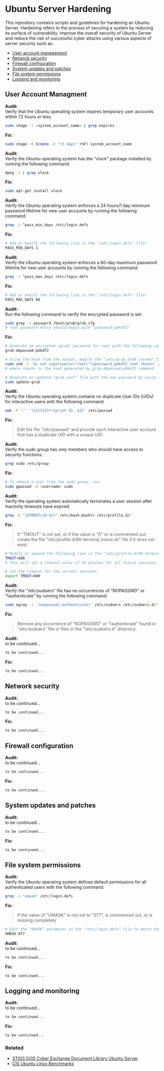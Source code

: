 # Ubuntu Server Hardening

This repository contains scripts and guidelines for hardening an Ubuntu Server. Hardening refers to the process of securing a system by reducing its surface of vulnerability. Improve the overall security of Ubuntu Server and reduce the risk of successful cyber attacks using various aspects of server security such as:

* [User account management](#user-account-managment)
* [Network security](#network-security)
* [Firewall configuration](#firewall-configuration)
* [System updates and patches](#system-updates-and-patches)
* [File system permissions](#file-system-permissions)
* [Logging and monitoring](#logging-and-monitoring)

## User Account Managment

**Audit:**  
Verify that the Ubuntu operating system expires temporary user accounts within 72 hours or less.

```bash
sudo chage -l <system_account_name> | grep expires
```

**Fix:**
```bash
sudo chage -E $(date -d "+3 days" +%F) system_account_name
```

**Audit:**  
Verify the Ubuntu operating system has the "vlock" package installed by running the following command:

```bash
dpkg -l | grep vlock
```

**Fix:**
```bash
sudo apt-get install vlock
```

**Audit:**  
Verify the Ubuntu operating system enforces a 24 hours/1 day minimum password lifetime for new user accounts by running the following command:

```bash
grep -i ^pass_min_days /etc/login.defs
```

**Fix:**
```bash
# Add or modify the following line in the "/etc/login.defs" file:
PASS_MIN_DAYS 1
```

**Audit:**  
Verify the Ubuntu operating system enforces a 60-day maximum password lifetime for new user accounts by running the following command:

```bash
grep -i ^pass_max_days /etc/login.defs
```

**Fix:**
```bash
# Add or modify the following line in the "/etc/login.defs" file:
PASS_MAX_DAYS 60
```

**Audit:**  
Run the following command to verify the encrypted password is set:

```bash
sudo grep -i password /boot/grub/grub.cfg
# root password entry should begin with "password_pbkdf2"
```

**Fix:**
```bash
# Generate an encrypted (grub) password for root with the following command:
grub-mkpasswd-pbkdf2

# Using the hash from the output, modify the "/etc/grub.d/40_custom" file with the following command to add a boot password:
sudo sed -i '$i set superusers=\"root\"\npassword_pbkdf2 root <hash>' /etc/grub.d/40_custom
# where <hash> is the hash generated by grub-mkpasswd-pbkdf2 command

# Generate an updated "grub.conf" file with the new password by using the following command:
sudo update-grub
```

**Audit:**  
Verify the Ubuntu operating system contains no duplicate User IDs (UIDs) for interactive users with the following command:

```bash
awk -F ":" 'list[$3]++{print $1, $3}' /etc/passwd
```

**Fix:**  
> Edit the file "/etc/passwd" and provide each interactive user account that has a duplicate UID with a unique UID.

**Audit:**  
Verify the sudo group has only members who should have access to security functions.

```bash
grep sudo /etc/group
```

**Fix:**  
```bash
# To remove a user from the sudo group, run:
sudo gpasswd -d <username> sudo
```

**Audit:**  
Verify the operating system automatically terminates a user session after inactivity timeouts have expired.

```bash
grep -E "\bTMOUT=[0-9]+" /etc/bash.bashrc /etc/profile.d/*

```

**Fix:** 
> If "TMOUT" is not set, or if the value is "0" or is commented out,
create the file "/etc/profile.d/99-terminal_tmout.sh" file if it does not exist.
```bash
# Modify or append the following line in the "/etc/profile.d/99-terminal_tmout.sh " file:
TMOUT=600
# This will set a timeout value of 10 minutes for all future sessions.

# set the timeout for the current sessions
export TMOUT=600
```

**Audit:**  
Verify the "/etc/sudoers" file has no occurrences of "NOPASSWD" or "!authenticate" by running the following command:

```bash
sudo egrep -i '(nopasswd|!authenticate)' /etc/sudoers /etc/sudoers.d/*
```

**Fix:**
> Remove any occurrence of "NOPASSWD" or "!authenticate" found in "/etc/sudoers" file or files in the "/etc/sudoers.d" directory.

**Audit:**  
to be continued... 

```bash
to be continued... 
```

**Fix:**
```bash
to be continued... 
```

## Network security

**Audit:**  
to be continued... 

```bash
to be continued... 
```

**Fix:**
```bash
to be continued...
```

## Firewall configuration

**Audit:**  
to be continued... 

```bash
to be continued... 
```

**Fix:**
```bash
to be continued... 
```

## System updates and patches

**Audit:**  
to be continued... 

```bash
to be continued... 
```

**Fix:**
```bash
to be continued... 
```

## File system permissions

**Audit:**  
Verify the Ubuntu operating system defines default permissions for all authenticated users with the following command:

```bash
grep -i "umask" /etc/login.defs
```

**Fix:**
> If the value of "UMASK" is not set to "077", is commented out, or is missing completely
```bash
# Edit the "UMASK" parameter in the "/etc/login.defs" file to match the example below:
UMASK 077
```

**Audit:**  
to be continued... 

```bash
to be continued... 
```

**Fix:**
```bash
to be continued...
```

## Logging and monitoring

**Audit:**  
to be continued... 

```bash
to be continued... 
```

**Fix:**
```bash
to be continued... 
```

### Related

* [STIGS DOD Cyber Exchange Document Library Ubuntu Server](https://www.google.com/search?q=STIGS+DOD+Cyber+Exchange+Document+Library+Ubuntu+Server)
* [CIS Ubuntu Linux Benchmarks](https://www.google.com/search?q=CIS+Ubuntu+Linux+Benchmarks)